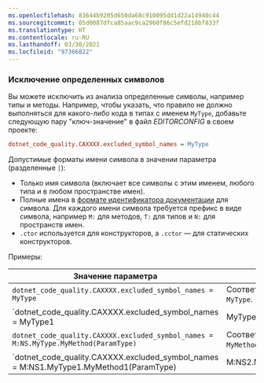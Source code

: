 ```yaml
---
ms.openlocfilehash: 83644b9205d650da68c910095dd1d22a14940c44
ms.sourcegitcommit: 05d0087dfca85aac9ca2960f86c5efd218bf833f
ms.translationtype: HT
ms.contentlocale: ru-RU
ms.lasthandoff: 03/30/2021
ms.locfileid: "97366822"
---
```

### <a name="exclude-specific-symbols"></a>Исключение определенных символов

Вы можете исключить из анализа определенные символы, например типы и методы. Например, чтобы указать, что правило не должно выполняться для какого-либо кода в типах с именем `MyType`, добавьте следующую пару "ключ-значение" в файл *EDITORCONFIG* в своем проекте:

```ini
dotnet_code_quality.CAXXXX.excluded_symbol_names = MyType
```

Допустимые форматы имени символа в значении параметра (разделенные `|`):

- Только имя символа (включает все символы с этим именем, любого типа и в любом пространстве имен).
- Полные имена в [формате идентификатора документации](../../docs/csharp/programming-guide/xmldoc/processing-the-xml-file.md#id-strings) для символа. Для каждого имени символа требуется префикс в виде символа, например `M:` для методов, `T:` для типов и `N:` для пространств имен.
- `.ctor` используется для конструкторов, а `.cctor` — для статических конструкторов.

Примеры:

| Значение параметра | Итоги |
| --- | --- |
|`dotnet_code_quality.CAXXXX.excluded_symbol_names = MyType` | Соответствует всем символам с именем `MyType`. |
|`dotnet_code_quality.CAXXXX.excluded_symbol_names = MyType1|MyType2` | Соответствует всем символам с именем `MyType1` или `MyType2`. |
|`dotnet_code_quality.CAXXXX.excluded_symbol_names = M:NS.MyType.MyMethod(ParamType)` | Соответствует конкретному методу `MyMethod` с заданной полной сигнатурой. |
|`dotnet_code_quality.CAXXXX.excluded_symbol_names = M:NS1.MyType1.MyMethod1(ParamType)|M:NS2.MyType2.MyMethod2(ParamType)` | Соответствует конкретным методам `MyMethod1` и `MyMethod2` с соответствующими полными сигнатурами. |
